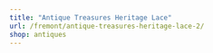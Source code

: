 ```yaml
---
title: "Antique Treasures Heritage Lace"
url: /fremont/antique-treasures-heritage-lace-2/
shop: antiques
---
```

